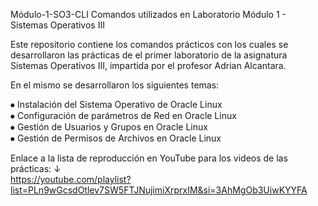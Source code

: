 Módulo-1-SO3-CLI
Comandos utilizados en Laboratorio Módulo 1 - Sistemas Operativos III                                                                                                                                               
                                                                                                                                                                                                                       
Este repositorio contiene los comandos prácticos con los cuales se desarrollaron las prácticas de el primer laboratorio de la asignatura Sistemas Operativos III, impartida por el profesor Adrian Alcantara. 

En el mismo se desarrollaron los siguientes temas:

⦁ Instalación del Sistema Operativo de Oracle Linux                     
⦁ Configuración de parámetros de Red en Oracle Linux  
⦁ Gestión de Usuarios y Grupos en Oracle Linux       
⦁ Gestión de Permisos de Archivos en Oracle Linux

Enlace a la lista de reproducción en YouTube para los videos de las prácticas: ↓                                                                                                                                       
https://youtube.com/playlist?list=PLn9wGcsdOtlev7SW5FTJNujimiXrprxIM&si=3AhMgOb3UiwKYYFA
